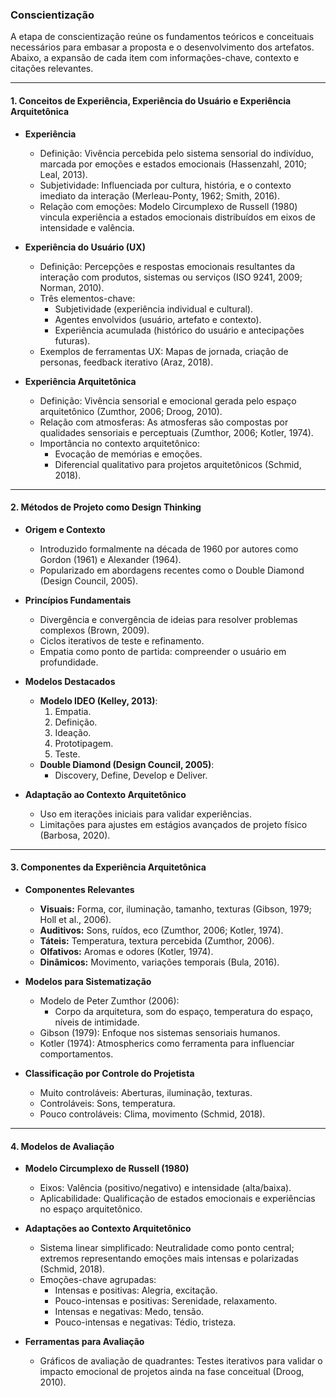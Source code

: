 ### **Conscientização**

A etapa de conscientização reúne os fundamentos teóricos e conceituais necessários para embasar a proposta e o desenvolvimento dos artefatos. Abaixo, a expansão de cada item com informações-chave, contexto e citações relevantes.

---

#### **1. Conceitos de Experiência, Experiência do Usuário e Experiência Arquitetônica**

- **Experiência**

  - Definição: Vivência percebida pelo sistema sensorial do indivíduo, marcada por emoções e estados emocionais (Hassenzahl, 2010; Leal, 2013).
  - Subjetividade: Influenciada por cultura, história, e o contexto imediato da interação (Merleau-Ponty, 1962; Smith, 2016).
  - Relação com emoções: Modelo Circumplexo de Russell (1980) vincula experiência a estados emocionais distribuídos em eixos de intensidade e valência.

- **Experiência do Usuário (UX)**

  - Definição: Percepções e respostas emocionais resultantes da interação com produtos, sistemas ou serviços (ISO 9241, 2009; Norman, 2010).
  - Três elementos-chave:
    - Subjetividade (experiência individual e cultural).
    - Agentes envolvidos (usuário, artefato e contexto).
    - Experiência acumulada (histórico do usuário e antecipações futuras).
  - Exemplos de ferramentas UX: Mapas de jornada, criação de personas, feedback iterativo (Araz, 2018).

- **Experiência Arquitetônica**
  - Definição: Vivência sensorial e emocional gerada pelo espaço arquitetônico (Zumthor, 2006; Droog, 2010).
  - Relação com atmosferas: As atmosferas são compostas por qualidades sensoriais e perceptuais (Zumthor, 2006; Kotler, 1974).
  - Importância no contexto arquitetônico:
    - Evocação de memórias e emoções.
    - Diferencial qualitativo para projetos arquitetônicos (Schmid, 2018).

---

#### **2. Métodos de Projeto como Design Thinking**

- **Origem e Contexto**

  - Introduzido formalmente na década de 1960 por autores como Gordon (1961) e Alexander (1964).
  - Popularizado em abordagens recentes como o Double Diamond (Design Council, 2005).

- **Princípios Fundamentais**

  - Divergência e convergência de ideias para resolver problemas complexos (Brown, 2009).
  - Ciclos iterativos de teste e refinamento.
  - Empatia como ponto de partida: compreender o usuário em profundidade.

- **Modelos Destacados**

  - **Modelo IDEO (Kelley, 2013)**:
    1. Empatia.
    2. Definição.
    3. Ideação.
    4. Prototipagem.
    5. Teste.
  - **Double Diamond (Design Council, 2005)**:
    - Discovery, Define, Develop e Deliver.

- **Adaptação ao Contexto Arquitetônico**
  - Uso em iterações iniciais para validar experiências.
  - Limitações para ajustes em estágios avançados de projeto físico (Barbosa, 2020).

---

#### **3. Componentes da Experiência Arquitetônica**

- **Componentes Relevantes**

  - **Visuais:** Forma, cor, iluminação, tamanho, texturas (Gibson, 1979; Holl et al., 2006).
  - **Auditivos:** Sons, ruídos, eco (Zumthor, 2006; Kotler, 1974).
  - **Táteis:** Temperatura, textura percebida (Zumthor, 2006).
  - **Olfativos:** Aromas e odores (Kotler, 1974).
  - **Dinâmicos:** Movimento, variações temporais (Bula, 2016).

- **Modelos para Sistematização**

  - Modelo de Peter Zumthor (2006):
    - Corpo da arquitetura, som do espaço, temperatura do espaço, níveis de intimidade.
  - Gibson (1979): Enfoque nos sistemas sensoriais humanos.
  - Kotler (1974): Atmospherics como ferramenta para influenciar comportamentos.

- **Classificação por Controle do Projetista**
  - Muito controláveis: Aberturas, iluminação, texturas.
  - Controláveis: Sons, temperatura.
  - Pouco controláveis: Clima, movimento (Schmid, 2018).

---

#### **4. Modelos de Avaliação**

- **Modelo Circumplexo de Russell (1980)**

  - Eixos: Valência (positivo/negativo) e intensidade (alta/baixa).
  - Aplicabilidade: Qualificação de estados emocionais e experiências no espaço arquitetônico.

- **Adaptações ao Contexto Arquitetônico**

  - Sistema linear simplificado: Neutralidade como ponto central; extremos representando emoções mais intensas e polarizadas (Schmid, 2018).
  - Emoções-chave agrupadas:
    - Intensas e positivas: Alegria, excitação.
    - Pouco-intensas e positivas: Serenidade, relaxamento.
    - Intensas e negativas: Medo, tensão.
    - Pouco-intensas e negativas: Tédio, tristeza.

- **Ferramentas para Avaliação**
  - Gráficos de avaliação de quadrantes: Testes iterativos para validar o impacto emocional de projetos ainda na fase conceitual (Droog, 2010).
